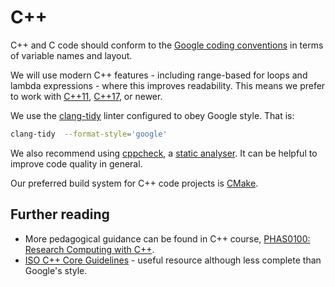 # C++

C++ and C code should conform to the [Google coding conventions](https://google.github.io/styleguide/cppguide.html) in terms of variable names and layout.

We will use modern C++ features - including range-based for loops and lambda expressions - where this improves readability.
This means we prefer to work with [C++11](http://en.wikipedia.org/wiki/C++11), [C++17](http://en.wikipedia.org/wiki/C++17), or newer.

We use the [clang-tidy](https://clang.llvm.org/extra/clang-tidy/) linter configured to obey Google style.
That is:

```sh
clang-tidy  --format-style='google'
```

We also recommend using [cppcheck](https://github.com/cpplint/cpplint), a [static analyser](https://en.wikipedia.org/wiki/Static_program_analysis). It can be helpful to improve code quality in general.

Our preferred build system for C++ code projects is [CMake](https://cmake.org/).

## Further reading

* More pedagogical guidance can be found in C++ course, [PHAS0100: Research Computing with C++](https://github-pages.ucl.ac.uk/research-computing-with-cpp).
* [ISO C++ Core Guidelines](https://isocpp.github.io/CppCoreGuidelines/CppCoreGuidelines) - useful resource although less complete than Google's style.